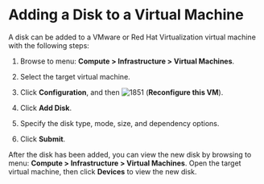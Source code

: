 # Adding a Disk to a Virtual Machine

A disk can be added to a VMware or Red Hat Virtualization virtual
machine with the following steps:

1.  Browse to menu: **Compute > Infrastructure > Virtual Machines**.

2.  Select the target virtual machine.

3.  Click **Configuration**, and then ![1851](../images/1851.png) (**Reconfigure this VM**).

4.  Click **Add Disk**.

5.  Specify the disk type, mode, size, and dependency options.

6.  Click **Submit**.

After the disk has been added, you can view the new disk by browsing to menu:
**Compute > Infrastructure > Virtual Machines**. Open the target
virtual machine, then click **Devices** to view the new disk.
